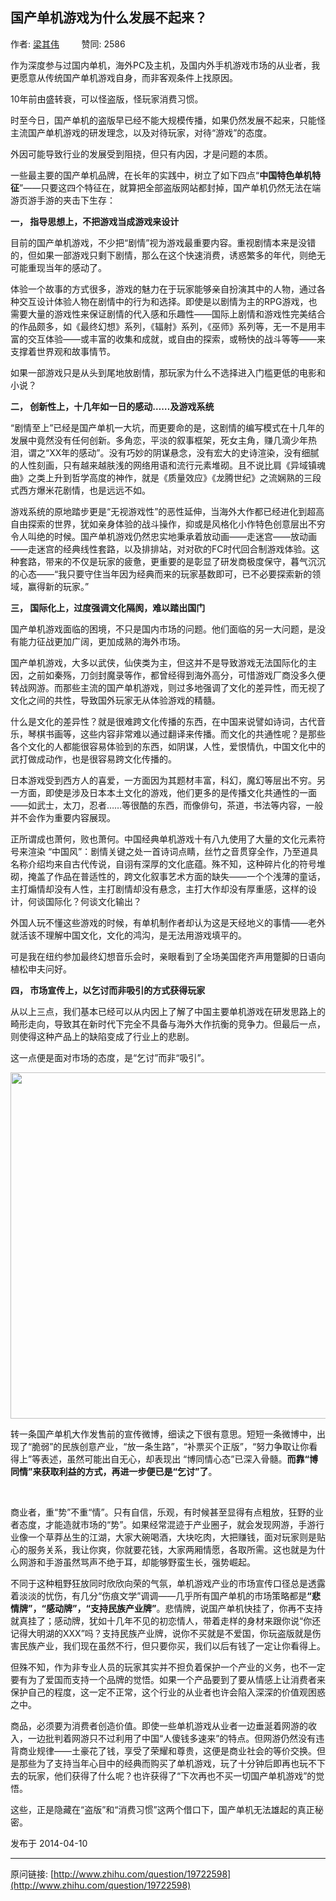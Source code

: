 ## 国产单机游戏为什么发展不起来？

作者: [梁其伟](http://www.zhihu.com/people/liang-qi-wei-15)&nbsp;&nbsp;&nbsp;&nbsp;&nbsp;&nbsp;&nbsp;&nbsp; 赞同: 2586


<p>作为深度参与过国内单机，海外PC及主机，及国内外手机游戏市场的从业者，我更愿意从传统国产单机游戏自身，而非客观条件上找原因。</p><p>10年前由盛转衰，可以怪盗版，怪玩家消费习惯。</p><p>时至今日，国产单机的盗版早已经不能大规模传播，如果仍然发展不起来，只能怪主流国产单机游戏的研发理念，以及对待玩家，对待“游戏”的态度。</p><p>外因可能导致行业的发展受到阻挠，但只有内因，才是问题的本质。</p><p>一些最主要的国产单机品牌，在长年的实践中，树立了如下四点“<b>中国特色单机特征</b>”——只要这四个特征在，就算把全部盗版网站都封掉，国产单机仍然无法在端游页游手游的夹击下生存：</p><p><b>一，          
</b><b>指导思想上，不把游戏当成游戏来设计</b></p><p>目前的国产单机游戏，不少把“剧情”视为游戏最重要内容。重视剧情本来是没错的，但如果一部游戏只剩下剧情，那么在这个快速消费，诱惑繁多的年代，则绝无可能重现当年的感动了。</p><p>体验一个故事的方式很多，游戏的魅力在于玩家能够亲自扮演其中的人物，通过各种交互设计体验人物在剧情中的行为和选择。即使是以剧情为主的RPG游戏，也需要大量的游戏性来保证剧情的代入感和乐趣性——国际上剧情和游戏性完美结合的作品颇多，如《最终幻想》系列，《辐射》系列，《巫师》系列等，无一不是用丰富的交互体验——或丰富的收集和成就，或自由的探索，或畅快的战斗等等——来支撑着世界观和故事情节。</p><p>如果一部游戏只是从头到尾地放剧情，那玩家为什么不选择进入门槛更低的电影和小说？
</p><p><b>二，          
</b><b>创新性上，十几年如一日的感动……及游戏系统</b></p><p>“剧情至上”已经是国产单机一大坑，而更要命的是，这剧情的编写模式在十几年的发展中竟然没有任何创新。多角恋，平淡的叙事框架，死女主角，赚几滴少年热泪，谓之“XX年的感动”。没有巧妙的阴谋悬念，没有宏大的史诗渲染，没有细腻的人性刻画，只有越来越肤浅的网络用语和流行元素堆砌。且不说比肩《异域镇魂曲》之类上升到哲学高度的神作，就是《质量效应》《龙腾世纪》之流娴熟的三段式西方爆米花剧情，也是远远不如。</p><p>游戏系统的原地踏步更是“无视游戏性”的恶性延伸，当海外大作都已经进化到超高自由探索的世界，犹如亲身体验的战斗操作，抑或是风格化小作特色创意层出不穷令人叫绝的时候。国产单机游戏仍然忠实地秉承着放动画——走迷宫——放动画——走迷宫的经典线性套路，以及排排站，对对砍的FC时代回合制游戏体验。这种套路，带来的不仅是玩家的疲惫，更重要的是彰显了研发商极度保守，暮气沉沉的心态——“我只要守住当年因为经典而来的玩家基数即可，已不必要探索新的领域，赢得新的玩家。”</p><p><b>三，          
</b><b>国际化上，过度强调文化隔阂，难以踏出国门</b></p><p>国产单机游戏面临的困境，不只是国内市场的问题。他们面临的另一大问题，是没有能力征战更加广阔，更加成熟的海外市场。</p><p>国产单机游戏，大多以武侠，仙侠类为主，但这并不是导致游戏无法国际化的主因，之前如秦殇，刀剑封魔录等作，都曾经得到海外高分，可惜游戏厂商没多久便转战网游。而那些主流的国产单机游戏，则过多地强调了文化的差异性，而无视了文化之间的共性，导致国外玩家无从体验游戏的精髓。</p><p>什么是文化的差异性？就是很难跨文化传播的东西，在中国来说譬如诗词，古代音乐，琴棋书画等，这些内容非常难以通过翻译来传播。而文化的共通性呢？是那些各个文化的人都能很容易体验到的东西，如阴谋，人性，爱恨情仇，中国文化中的武打做成动作，也是很容易跨文化传播的。</p><p>日本游戏受到西方人的喜爱，一方面因为其题材丰富，科幻，魔幻等层出不穷。另一方面，即使是涉及日本本土文化的游戏，他们更多的是传播文化共通性的一面——如武士，太刀，忍者……等很酷的东西，而像俳句，茶道，书法等内容，一般并不会作为重要内容展现。</p><p>正所谓成也萧何，败也萧何。中国经典单机游戏十有八九使用了大量的文化元素符号来渲染 “中国风”：剧情关键之处一首诗词点睛，丝竹之音贯穿全作，乃至道具名称介绍均来自古代传说，自诩有深厚的文化底蕴。殊不知，这种碎片化的符号堆砌，掩盖了作品在普适性的，跨文化叙事艺术方面的缺失——一个个浅薄的童话，主打煽情却没有人性，主打剧情却没有悬念，主打大作却没有厚重感，这样的设计，何谈国际化？何谈文化输出？</p><p>外国人玩不懂这些游戏的时候，有单机制作者却认为这是天经地义的事情——老外就活该不理解中国文化，文化的鸿沟，是无法用游戏填平的。</p><p>可是我在纽约参加最终幻想音乐会时，亲眼看到了全场美国佬齐声用蹩脚的日语向植松申夫问好。</p><p><b>四，          
</b><b>市场宣传上，以乞讨而非吸引的方式获得玩家</b></p><p>从以上三点，我们基本已经可以从内因上了解了中国主要单机游戏在研发思路上的畸形走向，导致其在新时代下完全不具备与海外大作抗衡的竞争力。但最后一点，则使得这种产品上的缺陷变成了行业上的悲剧。</p><p>这一点便是面对市场的态度，是“乞讨”而非“吸引”。</p><img src="http://pic1.zhimg.com/05f7cd1afa79bcf90c9326ba797078dc_b.jpg" data-rawwidth="554" data-rawheight="143" class="origin_image zh-lightbox-thumb" width="554" data-original="http://pic1.zhimg.com/05f7cd1afa79bcf90c9326ba797078dc_r.jpg"><p> 转一条国产单机大作发售前的宣传微博，细读之下很有意思。短短一条微博中，出现了“脆弱”的民族创意产业，“放一条生路”，“补票买个正版”，“努力争取让你看得上”等表述，虽然可能出自无心，却表现出 “博同情心态”已深入骨髓。<b>而靠“博同情”来获取利益的方式，再进一步便已是“乞讨”了</b>。</p><br><p>商业者，重“势”不重“情”。只有自信，乐观，有时候甚至显得有点粗放，狂野的业者态度，才能造就市场的“势”。如果经常混迹于产业圈子，就会发现网游，手游行业像一个草莽丛生的江湖，大家大碗喝酒，大块吃肉，大把赚钱，面对玩家则是贴心的服务关系，我让你爽，你就要花钱，大家两厢情愿，各取所需。这也就是为什么网游和手游虽然骂声不绝于耳，却能够野蛮生长，强势崛起。</p><p>不同于这种粗野狂放同时欣欣向荣的气氛，单机游戏产业的市场宣传口径总是透露着淡淡的忧伤，有几分“伤痕文学”调调——几乎所有国产单机的市场策略都是<b>“悲情牌”，“感动牌”，“支持民族产业牌”</b>。悲情牌，说国产单机快挂了，你再不支持就真挂了；感动牌，犹如十几年不见的初恋情人，带着走样的身材来跟你说“你还记得大明湖的XXX”吗？支持民族产业牌，说你不买就是不爱国，你玩盗版就是伤害民族产业，我们现在虽然不行，但只要你买，我们以后有钱了一定让你看得上。</p><p>但殊不知，作为非专业人员的玩家其实并不担负着保护一个产业的义务，也不一定要有为了爱国而支持一个品牌的觉悟。如果一个产品要到了要从情感上让消费者来保护自己的程度，这一定不正常，这个行业的从业者也许会陷入深深的价值观困惑之中。</p><p>商品，必须要为消费者创造价值。即使一些单机游戏从业者一边垂涎着网游的收入，一边批判着网游只不过利用了中国“人傻钱多速来”的特点。但网游仍然没有违背商业规律——土豪花了钱，享受了荣耀和尊贵，这便是商业社会的等价交换。但是那些为了支持当年心目中的经典而购买了单机游戏，玩了十分钟后即再也玩不下去的玩家，他们获得了什么呢？也许获得了“下次再也不买一切国产单机游戏”的觉悟。</p><p>这些，正是隐藏在“盗版”和“消费习惯”这两个借口下，国产单机无法雄起的真正秘密。</p>



发布于 2014-04-10



---
原问链接: [http://www.zhihu.com/question/19722598](http://www.zhihu.com/question/19722598)
